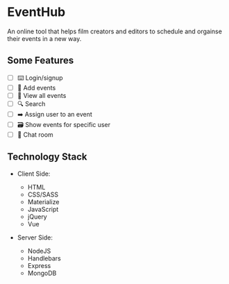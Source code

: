 # EventHub
An online tool that helps film creators and editors to schedule and orgainse their events in a new way.

## Some Features

* [ ] ⌨️ Login/signup
* [ ] 📝 Add events
* [ ] 🙈 View all events
* [ ] 🔍 Search
* [ ] ➡️ Assign user to an event
* [ ] 🗃 Show events for specific user
* [ ] 💬 Chat room

## Technology Stack

* Client Side:
  * HTML
  * CSS/SASS
  * Materialize
  * JavaScript
  * jQuery
  * Vue

* Server Side:
  * NodeJS
  * Handlebars
  * Express
  * MongoDB
